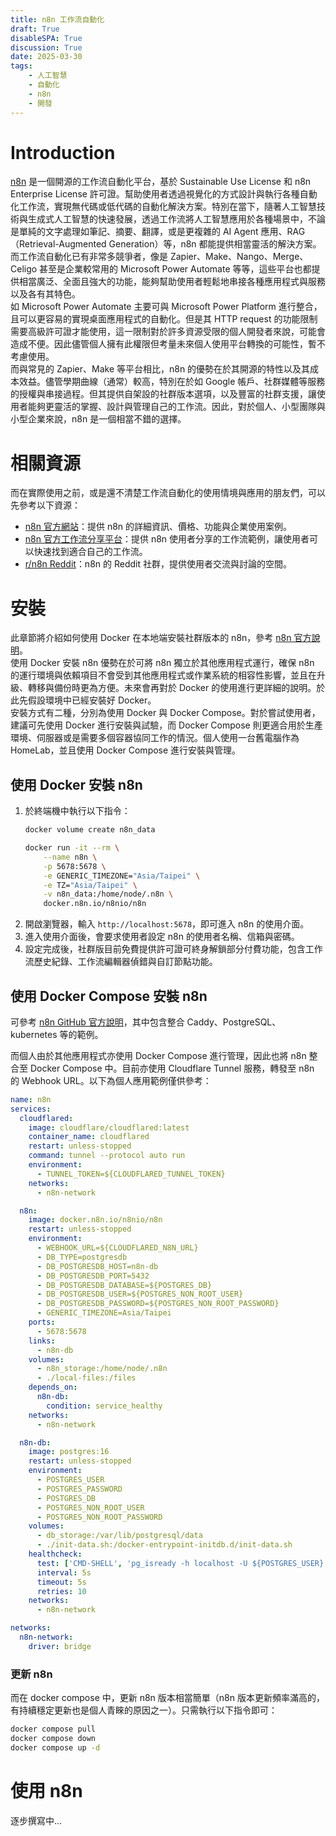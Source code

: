 ```yaml
---
title: n8n 工作流自動化
draft: True
disableSPA: True
discussion: True
date: 2025-03-30
tags:
    - 人工智慧
	- 自動化
	- n8n
    - 開發
---
```

# Introduction
[n8n](https://n8n.io/) 是一個開源的工作流自動化平台，基於 Sustainable Use License 和 n8n Enterprise License 許可證。幫助使用者透過視覺化的方式設計與執行各種自動化工作流，實現無代碼或低代碼的自動化解決方案。特別在當下，隨著人工智慧技術與生成式人工智慧的快速發展，透過工作流將人工智慧應用於各種場景中，不論是單純的文字處理如筆記、摘要、翻譯，或是更複雜的 AI Agent 應用、RAG（Retrieval-Augmented Generation）等，n8n 都能提供相當靈活的解決方案。  
而工作流自動化已有非常多競爭者，像是 Zapier、Make、Nango、Merge、Celigo 甚至是企業較常用的 Microsoft Power Automate 等等，這些平台也都提供相當廣泛、全面且強大的功能，能夠幫助使用者輕鬆地串接各種應用程式與服務以及各有其特色。  
如 Microsoft Power Automate 主要可與 Microsoft Power Platform 進行整合，且可以更容易的實現桌面應用程式的自動化。但是其 HTTP request 的功能限制需要高級許可證才能使用，這一限制對於許多資源受限的個人開發者來說，可能會造成不便。因此儘管個人擁有此權限但考量未來個人使用平台轉換的可能性，暫不考慮使用。  
而與常見的 Zapier、Make 等平台相比，n8n 的優勢在於其開源的特性以及其成本效益。儘管學期曲線（通常）較高，特別在於如 Google 帳戶、社群媒體等服務的授權與串接過程。但其提供自架設的社群版本選項，以及豐富的社群支援，讓使用者能夠更靈活的掌握、設計與管理自己的工作流。因此，對於個人、小型團隊與小型企業來說，n8n 是一個相當不錯的選擇。

# 相關資源
而在實際使用之前，或是還不清楚工作流自動化的使用情境與應用的朋友們，可以先參考以下資源：
- [n8n 官方網站](https://n8n.io/)：提供 n8n 的詳細資訊、價格、功能與企業使用案例。
- [n8n 官方工作流分享平台](https://n8n.io/workflows)：提供 n8n 使用者分享的工作流範例，讓使用者可以快速找到適合自己的工作流。
- [r/n8n Reddit](https://www.reddit.com/r/n8n/)：n8n 的 Reddit 社群，提供使用者交流與討論的空間。

# 安裝
此章節將介紹如何使用 Docker 在本地端安裝社群版本的 n8n，參考 [n8n 官方說明](https://docs.n8n.io/hosting/installation/docker/)。  
使用 Docker 安裝 n8n 優勢在於可將 n8n 獨立於其他應用程式運行，確保 n8n 的運行環境與依賴項目不會受到其他應用程式或作業系統的相容性影響，並且在升級、轉移與備份時更為方便。未來會再對於 Docker 的使用進行更詳細的說明。於此先假設環境中已經安裝好 Docker。  
安裝方式有二種，分別為使用 Docker 與 Docker Compose。對於嘗試使用者，建議可先使用 Docker 進行安裝與試驗，而 Docker Compose 則更適合用於生產環境、伺服器或是需要多個容器協同工作的情況。個人使用一台舊電腦作為 HomeLab，並且使用 Docker Compose 進行安裝與管理。

## 使用 Docker 安裝 n8n
1. 於終端機中執行以下指令：
	```bash
	docker volume create n8n_data

	docker run -it --rm \
		--name n8n \
		-p 5678:5678 \
		-e GENERIC_TIMEZONE="Asia/Taipei" \
		-e TZ="Asia/Taipei" \
		-v n8n_data:/home/node/.n8n \
		docker.n8n.io/n8nio/n8n
	```
2. 開啟瀏覽器，輸入 `http://localhost:5678`，即可進入 n8n 的使用介面。
3. 進入使用介面後，會要求使用者設定 n8n 的使用者名稱、信箱與密碼。
4. 設定完成後，社群版目前免費提供許可證可終身解鎖部分付費功能，包含工作流歷史紀錄、工作流編輯器偵錯與自訂節點功能。

## 使用 Docker Compose 安裝 n8n
可參考 [n8n GitHub 官方說明](https://github.com/n8n-io/n8n-hosting)，其中包含整合 Caddy、PostgreSQL、kubernetes 等的範例。  

而個人由於其他應用程式亦使用 Docker Compose 進行管理，因此也將 n8n 整合至 Docker Compose 中。目前亦使用 Cloudflare Tunnel 服務，轉發至 n8n 的 Webhook URL。以下為個人應用範例僅供參考：
```yml
name: n8n
services:
  cloudflared:
    image: cloudflare/cloudflared:latest
    container_name: cloudflared
    restart: unless-stopped
    command: tunnel --protocol auto run
    environment:
      - TUNNEL_TOKEN=${CLOUDFLARED_TUNNEL_TOKEN}
    networks:
      - n8n-network

  n8n:
    image: docker.n8n.io/n8nio/n8n
    restart: unless-stopped
    environment:
      - WEBHOOK_URL=${CLOUDFLARED_N8N_URL}
      - DB_TYPE=postgresdb
      - DB_POSTGRESDB_HOST=n8n-db
      - DB_POSTGRESDB_PORT=5432
      - DB_POSTGRESDB_DATABASE=${POSTGRES_DB}
      - DB_POSTGRESDB_USER=${POSTGRES_NON_ROOT_USER}
      - DB_POSTGRESDB_PASSWORD=${POSTGRES_NON_ROOT_PASSWORD}
      - GENERIC_TIMEZONE=Asia/Taipei
    ports:
      - 5678:5678
    links:
      - n8n-db
    volumes:
      - n8n_storage:/home/node/.n8n
      - ./local-files:/files
    depends_on:
      n8n-db:
        condition: service_healthy
    networks:
      - n8n-network

  n8n-db:
    image: postgres:16
    restart: unless-stopped
    environment:
      - POSTGRES_USER
      - POSTGRES_PASSWORD
      - POSTGRES_DB
      - POSTGRES_NON_ROOT_USER
      - POSTGRES_NON_ROOT_PASSWORD
    volumes:
      - db_storage:/var/lib/postgresql/data
      - ./init-data.sh:/docker-entrypoint-initdb.d/init-data.sh
    healthcheck:
      test: ['CMD-SHELL', 'pg_isready -h localhost -U ${POSTGRES_USER} -d ${POSTGRES_DB}']
      interval: 5s
      timeout: 5s
      retries: 10
    networks:
      - n8n-network

networks:
  n8n-network:
    driver: bridge
```

### 更新 n8n
而在 docker compose 中，更新 n8n 版本相當簡單（n8n 版本更新頻率滿高的，有持續穩定更新也是個人青睞的原因之一）。只需執行以下指令即可：
```bash
docker compose pull
docker compose down
docker compose up -d
```

# 使用 n8n
逐步撰寫中...